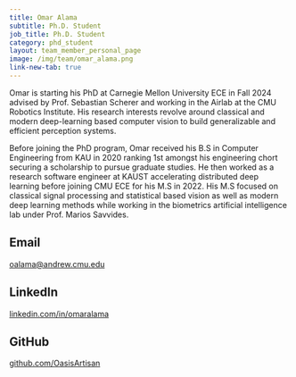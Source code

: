 ```yaml
---
title: Omar Alama
subtitle: Ph.D. Student
job_title: Ph.D. Student
category: phd_student
layout: team_member_personal_page
image: /img/team/omar_alama.png
link-new-tab: true
---
```


Omar is starting his PhD at Carnegie Mellon University ECE in Fall 2024 advised by Prof. Sebastian Scherer and working in the Airlab at the CMU Robotics Institute. His research interests revolve around classical and modern deep-learning based computer vision to build generalizable and efficient perception systems. 

Before joining the PhD program, Omar received his B.S in Computer Engineering from KAU in 2020 ranking 1st amongst his engineering chort securing a scholarship to pursue graduate studies. He then worked as a research software engineer at KAUST accelerating distributed deep learning before joining CMU ECE for his M.S in 2022. His M.S focused on classical signal processing and statistical based vision as well as modern deep learning methods while working in the biometrics artificial intelligence lab under Prof. Marios Savvides.


## Email ## 
oalama@andrew.cmu.edu

## LinkedIn ##
[linkedin.com/in/omaralama](https://www.linkedin.com/in/omaralama/)

## GitHub ##
[github.com/OasisArtisan](https://github.com/OasisArtisan)
